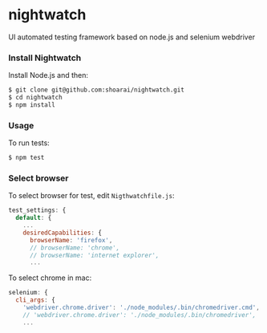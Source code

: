 # nightwatch
UI automated testing framework based on node.js and selenium webdriver

### Install Nightwatch

Install Node.js and then:
```sh
$ git clone git@github.com:shoarai/nightwatch.git
$ cd nightwatch
$ npm install
```

### Usage
To run tests:
```sh
$ npm test
```

### Select browser
To select browser for test, edit `Nigthwatchfile.js`:
```js
test_settings: {
  default: {
    ...
    desiredCapabilities: {
      browserName: 'firefox',
      // browserName: 'chrome',
      // browserName: 'internet explorer',
      ...
```
To select chrome in mac:
```js
selenium: {
  cli_args: {
    'webdriver.chrome.driver': './node_modules/.bin/chromedriver.cmd',  // in windows
    // 'webdriver.chrome.driver': './node_modules/.bin/chromedriver',      // in mac
    ...
```
